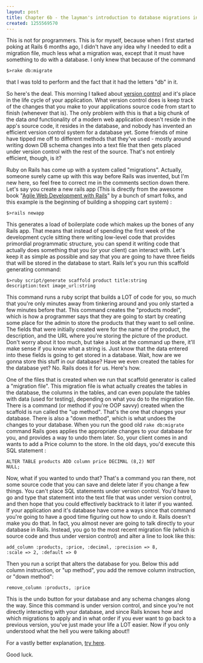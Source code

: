 ```yaml
--- 
layout: post
title: Chapter 6b - the layman's introduction to database migrations in Ruby on Rails
created: 1255569570
---
```

This is not for programmers.  This is for myself, because when I first started poking at Rails 6 months ago, I didn't have any idea why I needed to edit a migration file, much less what a migration was, except that it must have something to do with a database.  I only knew that because of the command

<code>$>rake db:migrate</code>

that I was told to perform and the fact that it had the letters "db" in it.

So here's the deal.  This morning I talked about <a href="http://ignoredByDinosaurs.com/2009/10/chapter-6a-version-control/">version control</a> and it's place in the life cycle of your application.  What version control does is keep track of the changes that you make to your applications source code from start to finish (whenever that is).  The only problem with this is that a big chunk of the data <em>and</em> functionality of a modern web application doesn't reside in the app's source code, it resides in the database, and nobody has invented an efficient version control system for a database yet.  Some friends of mine have tipped me off to different methods that they've used - mostly around writing down DB schema changes into a text file that then gets placed under version control with the rest of the source.  That's not entirely efficient, though, is it?

Ruby on Rails has come up with a system called "migrations".  Actually, someone surely came up with this way before Rails was invented, but I'm new here, so feel free to correct me in the comments section down there.  Let's say you create a new rails app (This is directly from the awesome book "<a href="http://www.amazon.com/Agile-Web-Development-Rails-Third/dp/1934356166/ref=sr_1_1?ie=UTF8&s=books&qid=1255546866&sr=8-1">Agile Web Development with Rails</a>" by a bunch of smart folks, and this example is the beginning of building a shopping cart system) :

<code>$>rails newapp</code>

This generates a load of boilerplate code which makes up the bones of any Rails app.  That means that instead of spending the first week of the development cycle sitting there writing low-level code that provides primordial programmatic structure, you can spend it writing code that actually does something that you (or your client) can interact with.  Let's keep it as simple as possible and say that you are going to have three fields that will be stored in the database to start. Rails let's you run this scaffold generating command:

<code>$>ruby script/generate scaffold product title:string description:text image_url:string</code>

This command runs a ruby script that builds a LOT of code for you, so much that you're only minutes away from tinkering around and you only started a few minutes before that.    This command creates the "products model", which is how a programmer says that they are going to start by creating some place for the admin to store the products that they want to sell online.  The fields that were initially created were for the name of the product, the description, and the URL where you're storing the picture of the product.  Don't worry about it too much, but take a look at the command up there, it'll make sense if you know what a string is.  Just know that the data entered into these fields is going to get stored in a database.  Wait, how are we gonna store this stuff in our database?  Have we even created the tables for the database yet?  No.  Rails does it for us.  Here's how.

One of the files that is created when we run that scaffold generator is called a "migration file".  This migration file is what actually creates the tables in the database, the columns in the tables, and can even populate the tables with data (used for testing), depending on what you do to the migration file.  There is a command (or method if you're OOP savvy) created when the scaffold is run called the "up method".  That's the one that changes your database.  There is also a "down method", which is what undoes the changes to your database.  When you run the good old <code>rake db:migrate</code> command Rails goes applies the appropriate changes to your database for you, and provides a way to undo them later.  So, your client comes in and wants to add a Price column to the store.  In the old days, you'd execute this SQL statement :

<code>ALTER TABLE products ADD column price DECIMAL (8,2) NOT NULL;</code>

Now, what if you wanted to undo that?  That's a command you ran there, not some source code that you can save and delete later if you change a few things.  You can't place SQL statements under version control.  You'd have to go and type that statement into the text file that was under version control, and then hope that you could effectively backtrack to it later if you wanted.  If your application and it's database have come a ways since that command you're going to have a good time figuring out how to undo it.  Rails doesn't make you do that.  In fact, you almost never are going to talk directly to your database in Rails.  Instead, you go to the most recent migration file (which <em>is</em> source code and thus under version control) and alter a line to look like this:

<code>add_column :products, :price, :decimal,
:precision => 8, :scale => 2, :default => 0</code>

Then you run a script that alters the database for you.  Below this add column instruction, or "up method", you add the remove column instruction, or "down method":

<code>remove_column :products, :price</code>

This is the undo button for your database and any schema changes along the way.  Since this command is under version control, and since you're not directly interacting with your database, and since Rails knows how and which migrations to apply and in what order if you ever want to go back to a previous version, you've just made your life a LOT easier.  Now if you only understood what the hell you were talking about!!

For a vastly better explanation, <a href="http://guides.rubyonrails.org/migrations.html">try here</a>.  

Good luck.
